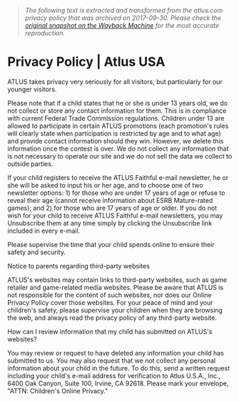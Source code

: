 > *The following text is extracted and transformed from the atlus.com privacy policy that was archived on 2017-09-30. Please check the [original snapshot on the Wayback Machine](https://web.archive.org/web/20170930181308id_/http%3A//atlus.com/privacy-policy) for the most accurate reproduction.*

# Privacy Policy | Atlus USA

ATLUS takes privacy very seriously for all visitors, but particularly for our younger visitors.

Please note that if a child states that he or she is under 13 years old, we do not collect or store any contact information for them. This is in compliance with current Federal Trade Commission regulations. Children under 13 are allowed to participate in certain ATLUS promotions (each promotion's rules will clearly state when participation is restricted by age and to what age) and provide contact information should they win. However, we delete this information once the contest is over. We do not collect any information that is not necessary to operate our site and we do not sell the data we collect to outside parties.

If your child registers to receive the ATLUS Faithful e-mail newsletter, he or she will be asked to input his or her age, and to choose one of two newsletter options: 1) for those who are under 17 years of age or refuse to reveal their age (cannot receive information about ESRB Mature-rated games); and 2) for those who are 17 years of age or older. If you do not wish for your child to receive ATLUS Faithful e-mail newsletters, you may Unsubscribe them at any time simply by clicking the Unsubscribe link included in every e-mail.

Please supervise the time that your child spends online to ensure their safety and security.

Notice to parents regarding third-party websites

ATLUS's websites may contain links to third-party websites, such as game retailer and game-related media websites. Please be aware that ATLUS is not responsible for the content of such websites, nor does our Online Privacy Policy cover those websites. For your peace of mind and your children's safety, please supervise your children when they are browsing the web, and always read the privacy policy of any third-party website.

How can I review information that my child has submitted on ATLUS's websites?

You may review or request to have deleted any information your child has submitted to us. You may also request that we not collect any personal information about your child in the future. To do this, send a written request including your child's e-mail address for verification to Atlus U.S.A., Inc., 6400 Oak Canyon, Suite 100, Irvine, CA 92618. Please mark your envelope, "ATTN: Children's Online Privacy."
